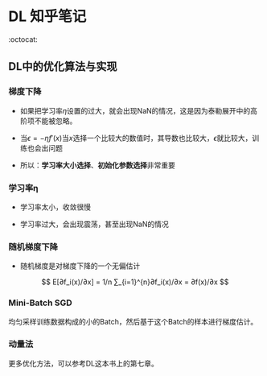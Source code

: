 # DL 知乎笔记

:octocat:

## DL中的优化算法与实现

### 梯度下降

* 如果把学习率$η$设置的过大，就会出现NaN的情况，这是因为泰勒展开中的高阶项不能被忽略。

* 当$ϵ=-ηf'(x)$当$x$选择一个比较大的数值时，其导数也比较大，$ϵ$就比较大，训练也会出问题

* 所以：**学习率大小选择**、**初始化参数选择**非常重要

### 学习率η

* 学习率太小，收敛很慢

* 学习率过大，会出现震荡，甚至出现NaN的情况

### 随机梯度下降

* 随机梯度是对梯度下降的一个无偏估计

$$
E[∂f_i(x)/∂x] = 1/n ∑_{i=1}^{n}∂f_i(x)/∂x = ∂f(x)/∂x
$$

### Mini-Batch SGD

均匀采样训练数据构成的小的Batch，然后基于这个Batch的样本进行梯度估计。

### 动量法

更多优化方法，可以参考DL这本书上的第七章。
